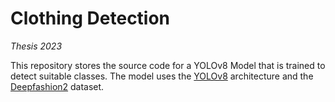 # Clothing Detection
 _Thesis 2023_

 This repository stores the source code for a YOLOv8 Model that is trained to detect suitable classes. The model uses the [YOLOv8](https://github.com/ultralytics/ultralytics) architecture and the [Deepfashion2](https://github.com/switchablenorms/DeepFashion2) dataset.
